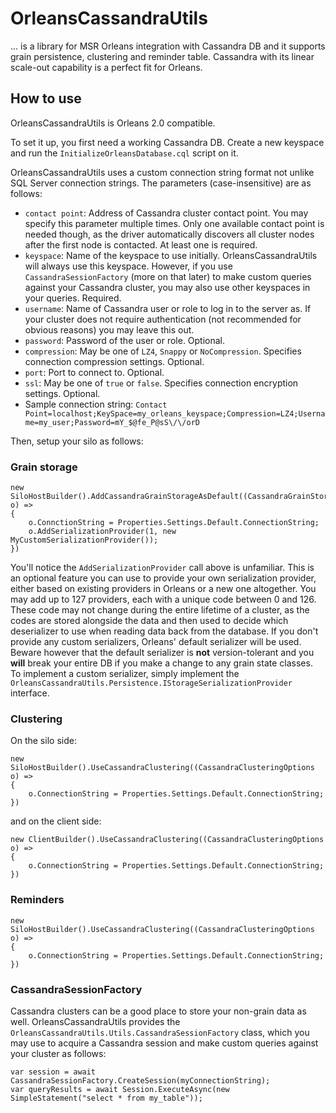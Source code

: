 # OrleansCassandraUtils

... is a library for MSR Orleans integration with Cassandra DB and it supports grain persistence, clustering and reminder table. Cassandra with its linear scale-out capability is a perfect fit for Orleans.

## How to use

OrleansCassandraUtils is Orleans 2.0 compatible.

To set it up, you first need a working Cassandra DB. Create a new keyspace and run the `InitializeOrleansDatabase.cql` script on it.

OrleansCassandraUtils uses a custom connection string format not unlike SQL Server connection strings. The parameters (case-insensitive) are as follows:

* `contact point`: Address of Cassandra cluster contact point. You may specify this parameter multiple times. Only one available contact point is needed though, as the driver automatically discovers all cluster nodes after the first node is contacted. At least one is required.
* `keyspace`: Name of the keyspace to use initially. OrleansCassandraUtils will always use this keyspace. However, if you use `CassandraSessionFactory` (more on that later) to make custom queries against your Cassandra cluster, you may also use other keyspaces in your queries. Required.
* `username`: Name of Cassandra user or role to log in to the server as. If your cluster does not require authentication (not recommended for obvious reasons) you may leave this out.
* `password`: Password of the user or role. Optional.
* `compression`: May be one of `LZ4`, `Snappy` or `NoCompression`. Specifies connection compression settings. Optional.
* `port`: Port to connect to. Optional.
* `ssl`: May be one of `true` or `false`. Specifies connection encryption settings. Optional.
* Sample connection string: `Contact Point=localhost;KeySpace=my_orleans_keyspace;Compression=LZ4;Username=my_user;Password=mY_$@fe_P@sS\/\/orD`

Then, setup your silo as follows:

### Grain storage

```
new SiloHostBuilder().AddCassandraGrainStorageAsDefault((CassandraGrainStorageOptions o) =>
{
    o.ConnctionString = Properties.Settings.Default.ConnectionString;
    o.AddSerializationProvider(1, new MyCustomSerializationProvider());
})
```

You'll notice the `AddSerializationProvider` call above is unfamiliar. This is an optional feature you can use to provide your own serialization provider, either based on existing providers in Orleans or a new one altogether. You may add up to 127 providers, each with a unique code between 0 and 126. These code may not change during the entire lifetime of a cluster, as the codes are stored alongside the data and then used to decide which deserializer to use when reading data back from the database. If you don't provide any custom serializers, Orleans' default serializer will be used. Beware however that the default serializer is **not** version-tolerant and you **will** break your entire DB if you make a change to any grain state classes. To implement a custom serializer, simply implement the `OrleansCassandraUtils.Persistence.IStorageSerializationProvider` interface.

### Clustering

On the silo side:
```
new SiloHostBuilder().UseCassandraClustering((CassandraClusteringOptions o) =>
{
    o.ConnectionString = Properties.Settings.Default.ConnectionString;
})
```

and on the client side:

```
new ClientBuilder().UseCassandraClustering((CassandraClusteringOptions o) =>
{
    o.ConnectionString = Properties.Settings.Default.ConnectionString;
})
```

### Reminders

```
new SiloHostBuilder().UseCassandraClustering((CassandraClusteringOptions o) =>
{
    o.ConnectionString = Properties.Settings.Default.ConnectionString;
})
```

### CassandraSessionFactory

Cassandra clusters can be a good place to store your non-grain data as well. OrleansCassandraUtils provides the `OrleansCassandraUtils.Utils.CassandraSessionFactory` class, which you may use to acquire a Cassandra session and make custom queries against your cluster as follows:

```
var session = await CassandraSessionFactory.CreateSession(myConnectionString);
var queryResults = await Session.ExecuteAsync(new SimpleStatement("select * from my_table"));
```

